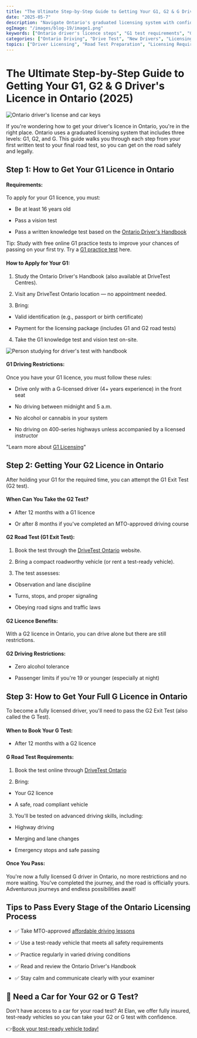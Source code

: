 ```yaml
---
title: "The Ultimate Step-by-Step Guide to Getting Your G1, G2 & G Driver's Licence in Ontario (2025)"
date: "2025-05-7"
description: "Navigate Ontario's graduated licensing system with confidence using this comprehensive guide. Learn exactly what you need to do to progress from G1 to G2 to full G licence, including test requirements, restrictions, and practical tips for success."
ogImage: "/images/blog-19/image1.png"
keywords: ["Ontario driver's licence steps", "G1 test requirements", "G2 road test tips", "full G licence process", "Ontario graduated licensing", "G1 practice test", "DriveTest booking Ontario", "G licence restrictions", "G2 exit test", "Ontario driver's handbook", "MTO-approved driving course", "G1 knowledge test", "G2 passenger limits", "highway driving test", "Ontario licence fees", "G test preparation", "novice driver restrictions", "DriveTest centres Ontario", "G2 road test vehicle", "Ontario driving rules"]
categories: ["Ontario Driving", "Drive Test", "New Drivers", "Licensing Process"]
topics: ["Driver Licensing", "Road Test Preparation", "Licensing Requirements", "Driving Restrictions"]
---
```


# The Ultimate Step-by-Step Guide to Getting Your G1, G2 & G Driver's Licence in Ontario (2025)

![Ontario driver's license and car keys](/images/blog-19/ontario-drivers-license-guide.jpg)

If you're wondering how to get your driver's licence in Ontario, you're in the right place. Ontario uses a graduated licensing system that includes three levels: G1, G2, and G. This guide walks you through each step from your first written test to your final road test, so you can get on the road safely and legally.

## **Step 1: How to Get Your G1 Licence in Ontario**

#### **Requirements:**

To apply for your G1 licence, you must:

* Be at least 16 years old

* Pass a vision test

* Pass a written knowledge test based on the [Ontario Driver's Handbook](https://www.ontario.ca/document/official-mto-drivers-handbook)

Tip: Study with free online G1 practice tests to improve your chances of passing on your first try. Try a [G1 practice test](https://www.g1.ca/g1-practice-test/) here.

#### **How to Apply for Your G1:**

1. Study the Ontario Driver's Handbook (also available at DriveTest Centres).

2. Visit any DriveTest Ontario location — no appointment needed.

3. Bring:

- Valid identification (e.g., passport or birth certificate)

- Payment for the licensing package (includes G1 and G2 road tests)

4. Take the G1 knowledge test and vision test on-site.

![Person studying for driver's test with handbook](https://images.unsplash.com/photo-1434030216411-0b793f4b4173?ixlib=rb-4.0.3&ixid=M3wxMjA3fDB8MHxwaG90by1wYWdlfHx8fGVufDB8fHx8fA%3D%3D&auto=format&fit=crop&w=1200&q=80)

#### **G1 Driving Restrictions:**

Once you have your G1 licence, you must follow these rules:

* Drive only with a G-licensed driver (4+ years experience) in the front seat

* No driving between midnight and 5 a.m.

* No alcohol or cannabis in your system

* No driving on 400-series highways unless accompanied by a licensed instructor

"Learn more about [G1 Licensing](https://drivetest.ca/en/license/Out-of-Country/G1-Licence/)"

## **Step 2: Getting Your G2 Licence in Ontario**

After holding your G1 for the required time, you can attempt the G1 Exit Test (G2 test).

#### **When Can You Take the G2 Test?**

* After 12 months with a G1 licence

* Or after 8 months if you've completed an MTO-approved driving course

#### **G2 Road Test (G1 Exit Test):**

1. Book the test through the [DriveTest Ontario](https://drivetest.ca) website.

2. Bring a compact roadworthy vehicle (or rent a test-ready vehicle).

3. The test assesses:

  * Observation and lane discipline

  * Turns, stops, and proper signaling

  * Obeying road signs and traffic laws

#### **G2 Licence Benefits:**

With a G2 licence in Ontario, you can drive alone but there are still restrictions.

#### **G2 Driving Restrictions:**

* Zero alcohol tolerance

* Passenger limits if you're 19 or younger (especially at night) 

## **Step 3: How to Get Your Full G Licence in Ontario**

To become a fully licensed driver, you'll need to pass the G2 Exit Test (also called the G Test).

#### **When to Book Your G Test:**

* After 12 months with a G2 licence

#### **G Road Test Requirements:**

1. Book the test online through [DriveTest Ontario](https://drivetest.ca)

2. Bring:

  * Your G2 licence

  * A safe, road compliant vehicle

3. You'll be tested on advanced driving skills, including:

  * Highway driving

  * Merging and lane changes

  * Emergency stops and safe passing

#### **Once You Pass:**

You're now a fully licensed G driver in Ontario, no more restrictions and no more waiting. You've completed the journey, and the road is officially yours. Adventurous journeys and endless possibilities await!

## **Tips to Pass Every Stage of the Ontario Licensing Process**

* ✅ Take MTO-approved [affordable driving lessons](https://grayjaysdrivingschool.ca/product/hourly-lesson/)

* ✅ Use a test-ready vehicle that meets all safety requirements

* ✅ Practice regularly in varied driving conditions

* ✅ Read and review the Ontario Driver's Handbook

* ✅ Stay calm and communicate clearly with your examiner

## **🚗 Need a Car for Your G2 or G Test?**

Don't have access to a car for your road test? At Elan, we offer fully insured, test-ready vehicles so you can take your G2 or G test with confidence.

👉[Book your test-ready vehicle today!](https://elanroadtestrental.ca)